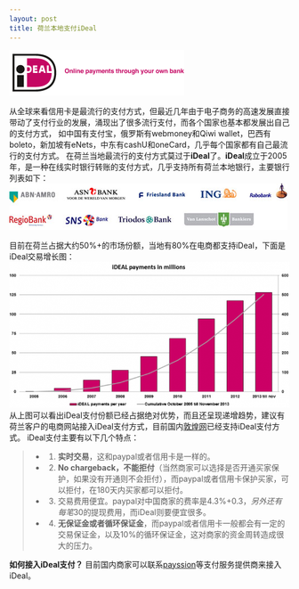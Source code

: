 ```yaml
---
layout: post
title: 荷兰本地支付iDeal
---
```


![荷兰本地支付iDeal](/images/ideal.gif)

从全球来看信用卡是最流行的支付方式，但最近几年由于电子商务的高速发展直接带动了支付行业的发展，涌现出了很多流行支付，而各个国家也基本都发展出自己的支付方式，
如中国有支付宝，俄罗斯有webmoney和Qiwi wallet，巴西有boleto，新加坡有eNets，中东有cashU和oneCard，几乎每个国家都有自己最流行的支付方式。
在荷兰当地最流行的支付方式莫过于**iDeal**了。**iDeal**成立于2005年，是一种在线实时银行转账的支付方式，几乎支持所有荷兰本地银行，主要银行列表如下：
![iDeal支持的银行](/images/ideal_banks.jpg)

目前在荷兰占据大约50%+的市场份额，当地有80%在电商都支持iDeal，下面是iDeal交易增长图：
![iDealiDeal交易增长](/images/ideal_growth.png)
从上图可以看出iDeal支付份额已经占据绝对优势，而且还呈现递增趋势，建议有荷兰客户的电商网站接入iDeal支付方式，目前国内[敦煌网](http://www.dhgate.com)已经支持iDeal支付方式。
iDeal支付主要有以下几个特点：
> -  1. **实时交易**，这和paypal或者信用卡是一样的。
> -  2. **No chargeback，不能拒付**（当然商家可以选择是否开通买家保护，如果没有开通则不会拒付），而paypal或者信用卡保护买家，可以拒付，在180天内买家都可以拒付。
> -  3. 交易费用便宜。paypal对中国商家的费率是4.3%+0.3$，另外还有每笔30$的提现费用，而iDeal则要便宜很多。
> -  4. **无保证金或者循环保证金**，而paypal或者信用卡一般都会有一定的交易保证金，以及10%的循环保证金，这对商家的资金周转造成很大的压力。

**如何接入iDeal支付？**
目前国内商家可以联系[payssion](http://www.payssion.com "海外本地支付")等支付服务提供商来接入iDeal。